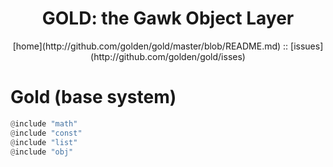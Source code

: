 <a name=top>
<h1 align=center>GOLD: the Gawk Object Layer</h1>
<p  align=center>
[home](http://github.com/golden/gold/master/blob/README.md) :: 
[issues](http://github.com/golden/gold/isses) 
</p>

# Gold (base system)

```awk
@include "math"
@include "const"
@include "list"
@include "obj"
```
